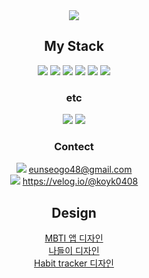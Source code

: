 <div align=center>
<img src="https://capsule-render.vercel.app/api?type=waving&color=0:f1d3ed,50:eeaed7,70:a4abea,100:80ebf3&text=Hi%20I'm%20Eunseo&fontColor=ffffff&fontWeight=thin&fontSize=80&fontAlignY=40&fontAlign=60&height=250" />

## My Stack
<img src="https://img.shields.io/badge/Flutter-eeaed7?style=for-the-badge&logo=flutter&logoColor=white">
<img src="https://img.shields.io/badge/React-f1d3ed?style=for-the-badge&logo=React&logoColor=white"> 
<img src="https://img.shields.io/badge/HTML5-eeaed7?style=for-the-badge&logo=HTML5&logoColor=white"> 
<img src="https://img.shields.io/badge/CSS3-a4abea?style=for-the-badge&logo=CSS3&logoColor=white"> 
<img src="https://img.shields.io/badge/JavaScript-80ebf3?style=for-the-badge&logo=JavaScript&logoColor=white"> 
<img src="https://img.shields.io/badge/styled components-f1d3ed?style=for-the-badge&logo=styled-components&logoColor=white"> 


### etc
<img src="https://img.shields.io/badge/Visual Studio Code-a4abea?style=for-the-badge&logo=Visual-Studio-Code&logoColor=white"> 
<img src="https://img.shields.io/badge/Figma-a4abea?style=for-the-badge&logo=Figma&logoColor=white"> 

### Contect
<img src="https://img.shields.io/badge/Gmail-f1d3ed?style=flat&logo=Gmail&logoColor=white"> eunseogo48@gmail.com
<br />
<img src="https://img.shields.io/badge/Velog-eeaed7?style=flat&logo=Velog&logoColor=white"> https://velog.io/@koyk0408

## Design
[MBTI 앱 디자인](https://www.figma.com/file/HjtUEpM9z57CsfyL4xNY1b/I'M-BTI?type=design&node-id=0%3A1&mode=design&t=8lwphBnWPnkSbGL4-1)
<br />
[나들이 디자인](https://www.figma.com/file/byXUkkWjllU1U9whuH87Q2/NaDeuli?type=design&node-id=139%3A133&mode=design&t=PXPmPIyVnMheJ5mJ-1)
<br />
[Habit tracker 디자인](https://www.figma.com/file/5u7B3Powcf9knaiRP9YhHL/habit-tracker?type=design&t=yT9OzqKUcYbfZlhR-1)
<br />
